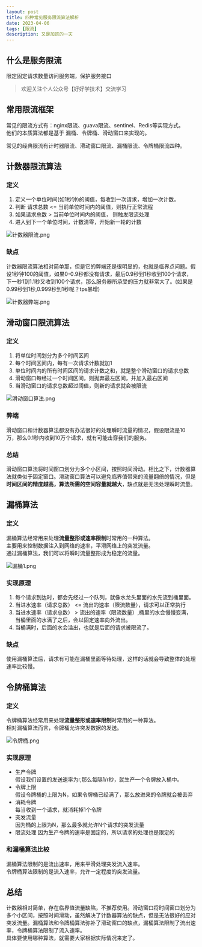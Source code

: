 ```yaml
---
layout: post
title: 四种常见服务限流算法解析
date: 2023-04-06
tags: [限流]
description: 又是加班的一天
---
```



## 什么是服务限流
限定固定请求数量访问服务端，保护服务接口

>欢迎关注个人公众号【好好学技术】交流学习

## 常用限流框架

常见的限流方式有：nginx限流、guava限流、sentinel、Redis等实现方式。  
他们的本质算法都是基于 漏桶、令牌桶、滑动窗口来实现的。

常见的经典限流有计时器限流、滑动窗口限流、漏桶限流、令牌桶限流四种。

## 计数器限流算法

### 定义
1. 定义一个单位时间(如1秒钟)的阈值，每收到一次请求，增加一次计数。
2. 判断 请求总数 <= 当前单位时间内的阈值，则执行正常流程
3. 如果请求总数 > 当前单位时间内的阈值， 则触发限流处理
4. 进入到下一个单位时间，计数清零，开始新一轮的计数


![计数器限流.png](https://p6-juejin.byteimg.com/tos-cn-i-k3u1fbpfcp/fde67b2a3cfc4ac09e9ba19d2d33ffb7~tplv-k3u1fbpfcp-watermark.image?)

### 缺点
计数器限流算法相对简单那，但是它的弊端还是很明显的，也就是临界点问题。假设1秒钟100的阈值，如果0-0.9秒都没有请求，最后0.9秒到1秒收到100个请求，下一秒1到1.1秒又收到100个请求，那么服务器所承受的压力就非常大了。(如果是0.99秒到1秒,0.999秒到1秒呢？tps暴增)

![计数器弊端.png](https://p6-juejin.byteimg.com/tos-cn-i-k3u1fbpfcp/93a2f1edb15f412cab3c79320b6383a3~tplv-k3u1fbpfcp-watermark.image?)


## 滑动窗口限流算法
### 定义
1. 将单位时间划分为多个时间区间
2. 每个时间区间内，每有一次请求计数就加1
3. 单位时间内的所有时间区间的请求计数之和，就是整个滑动窗口的请求总数
4. 滑动窗口每经过一个时间区间，则抛弃最左区间，并加入最右区间
5. 当滑动窗口的请求总数超过阈值，则新的请求就会被限流


![滑动窗口算法.png](https://p3-juejin.byteimg.com/tos-cn-i-k3u1fbpfcp/d7d390449b234cc88b991fa1c69d8701~tplv-k3u1fbpfcp-watermark.image?)

### 弊端
滑动窗口和计数器算法都没有办法很好的处理瞬时流量的情况，假设限流是10万，那么0.1秒内收到10万个请求，就有可能击穿我们的服务。

### 总结
滑动窗口算法将时间窗口划分为多个小区间，按照时间滑动。相比之下，计数器算法就类似于固定窗口。滑动窗口算法可以避免临界值带来的流量翻倍的情况，但是**时间区间的精度越高，算法所需的空间容量就越大**，缺点就是无法处理瞬时流量。

## 漏桶算法

### 定义
漏桶算法经常用来处理**流量整形或速率限制**时常用的一种算法。  
主要用来控制数据注入到网络的速率，平滑网络上的突发流量。  
通过漏桶算法，我们可以将瞬时流量整形成为稳定的流量。


![漏桶1.png](https://p6-juejin.byteimg.com/tos-cn-i-k3u1fbpfcp/4b961fb8188a47e8b487310ca15aee74~tplv-k3u1fbpfcp-watermark.image?)

### 实现原理
1. 每个请求到达时，都会先经过一个队列，就像水龙头里面的水先流到桶里面。
2. 当进水速率（请求总数） <= 流出的速率（限流数量），请求可以正常执行
3. 当进水速率（请求总数） > 流出的速率（限流数量）,桶里的水会慢慢变满，当桶里面的水满了之后，会以固定速率向外流出。
4. 当桶满时，后面的水会溢出，也就是后面的请求被限流了。

### 缺点
使用漏桶算法后，请求有可能在漏桶里面等待处理，这样的话就会导致整体的处理速率比较慢。

## 令牌桶算法

### 定义
令牌桶算法经常用来处理**流量整形或速率限制**时常用的一种算法。  
相对漏桶算法而言，令牌桶允许突发数据的发送。


![令牌桶.png](https://p1-juejin.byteimg.com/tos-cn-i-k3u1fbpfcp/f43a9b862c1e4868be640dd510f3c2ab~tplv-k3u1fbpfcp-watermark.image?)

### 实现原理

- 生产令牌  
  假设我们设置的发送速率为r,那么每隔1/r秒，就生产一个令牌放入桶中。
- 令牌上限  
  假设令牌桶的上限为N，如果令牌桶已经满了，那么放进来的令牌就会被丢弃
- 消耗令牌  
  每当收到一个请求，就消耗掉1个令牌
- 突发流量  
  因为桶的上限为N，那么最多就允许N个请求的突发流量
- 限流处理
  因为生产令牌的速率是固定的，所以请求的处理也是限定的

### 和漏桶算法比较
漏桶算法限制的是流出速率，用来平滑处理突发流入速率。  
令牌桶算法限制的是流入速率，允许一定程度的突发流量。

## 总结
计数器相对简单，存在临界值流量缺陷，不推荐使用。滑动窗口将时间窗口划分为多个小区间，按照时间滑动，虽然解决了计数器算法的缺点，但是无法很好的应对突发流量。漏桶算法和令牌桶算法弥补了滑动窗口的缺点，漏桶算法限制了流出速率，令牌桶算法限制了流入速率。  
具体要使用哪种算法，就需要大家根据实际情况来定了。